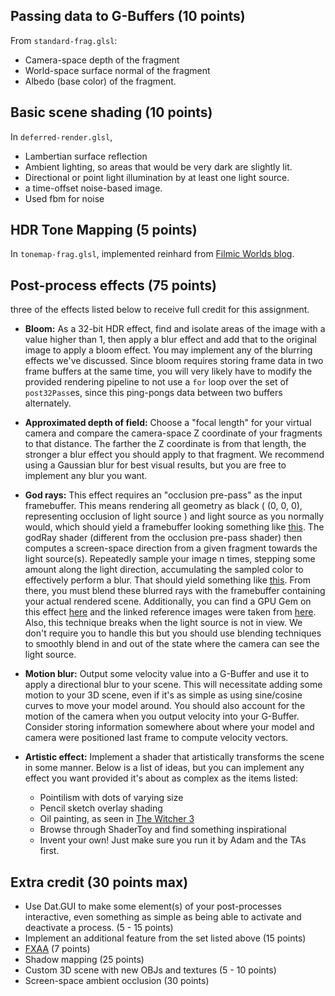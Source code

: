 ## Passing data to G-Buffers (10 points)
From `standard-frag.glsl`:
* Camera-space depth of the fragment
* World-space surface normal of the fragment
* Albedo (base color) of the fragment.

## Basic scene shading (10 points)
In `deferred-render.glsl`,
* Lambertian surface reflection 
* Ambient lighting, so areas that would be very dark are slightly lit.
* Directional or point light illumination by at least one light source.
* a time-offset noise-based image. 
* Used fbm for noise

## HDR Tone Mapping (5 points)
In `tonemap-frag.glsl`, implemented reinhard from [Filmic Worlds blog](http://filmicworlds.com/blog/filmic-tonemapping-operators/).

## Post-process effects (75 points)
three of the effects listed below to receive full credit for this assignment. 

* __Bloom:__ As a 32-bit HDR effect, find and isolate areas of the image with a value higher than 1, then apply a blur effect and add that to the original image to apply a bloom effect. You may implement any of the blurring effects we've discussed. Since bloom requires storing frame data in two frame buffers at the same time, you will very likely have to modify the provided rendering pipeline to not use a `for` loop over the set of `post32Pass`es, since this ping-pongs data between two buffers alternately.
* __Approximated depth of field:__ Choose a "focal length" for your virtual camera and compare the camera-space Z coordinate of your fragments to that distance. The farther the Z coordinate is from that length, the stronger a blur effect you should apply to that fragment. We recommend using a Gaussian blur for best visual results, but you are free to implement any blur you want.
* __God rays:__ This effect requires an "occlusion pre-pass" as the input framebuffer. This means rendering all geometry as black ( (0, 0, 0), representing occlusion of light source ) and light source as you normally would, which should yield a framebuffer looking something like [this](http://fabiensanglard.net/lightScattering/tutorial1LightAndOccluder.JPG). The godRay shader (different from the occlusion pre-pass shader) then computes a screen-space direction from a given fragment towards the light source(s). Repeatedly sample your image n times, stepping some amount along the light direction, accumulating the sampled color to effectively perform a blur. That should yield something like [this](http://fabiensanglard.net/lightScattering/tutorial2LightScattering.JPG). From there, you must blend these blurred rays with the framebuffer containing your actual rendered scene. Additionally, you can find a GPU Gem on this effect [here](https://developer.nvidia.com/gpugems/GPUGems3/gpugems3_ch13.html) and the linked reference images were taken from [here](http://fabiensanglard.net/lightScattering/). Also, this technique breaks when the light source is not in view. We don't require you to handle this but you should use blending techniques to smoothly blend in and out of the state where the camera can see the light source.

* __Motion blur:__ Output some velocity value into a G-Buffer and use it to apply
a directional blur to your scene. This will necessitate adding some motion to your
3D scene, even if it's as simple as using sine/cosine curves to move your model
around. You should also account for the motion of the camera when you output velocity into your G-Buffer. Consider storing information somewhere about where your model and camera were positioned last frame to compute velocity vectors.

* __Artistic effect:__ Implement a shader that artistically transforms the scene in some manner. Below is a list of ideas, but you can implement any effect you want provided it's about as complex as the items listed:
   * Pointilism with dots of varying size
   * Pencil sketch overlay shading
   * Oil painting, as seen in [The Witcher 3](https://gameitecture.files.wordpress.com/2015/10/887492_10205878896945699_541624563347038791_o.jpg)
   * Browse through ShaderToy and find something inspirational
   * Invent your own! Just make sure you run it by Adam and the TAs first.

## Extra credit (30 points max)
* Use Dat.GUI to make some element(s) of your post-processes interactive, even something as simple as being able to activate and deactivate a process. (5 - 15 points)
* Implement an additional feature from the set listed above (15 points)
* [FXAA](http://developer.download.nvidia.com/assets/gamedev/files/sdk/11/FXAA_WhitePaper.pdf) (7 points)
* Shadow mapping (25 points)
* Custom 3D scene with new OBJs and textures (5 - 10 points)
* Screen-space ambient occlusion (30 points)

